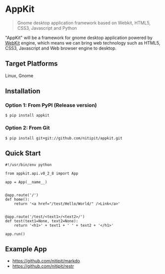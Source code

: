 AppKit
======

> Gnome desktop application framework based on Webkit, HTML5, CSS3,
> Javascript and Python

"AppKit" will be a framework for gnome desktop application powered by
[WebKit](http://www.webkit.org/) engine, which means we can bring web
technology such as HTML5, CSS3, Javascript and Web browser engine to
desktop.

Target Platforms
----------------

Linux, Gnome

Installation
------------

### Option 1: From PyPI (Release version)

    $ pip install appkit

### Option 2: From Git

    $ pip install git+git://github.com/nitipit/appkit.git

Quick Start
-----------

    #!/usr/bin/env python

    from appkit.api.v0_2_8 import App

    app = App(__name__)


    @app.route('/')
    def home():
        return '<a href="/test/Hello/World/" />Link</a>'


    @app.route('/test/<text1>/<text2>/')
    def test(text1=None, text2=None):
        return '<h1>' + text1 + ' ' + text2 + '</h1>'

    app.run()

Example App
-----------
- https://github.com/nitipit/markdo
- https://github.com/nitipit/restr
